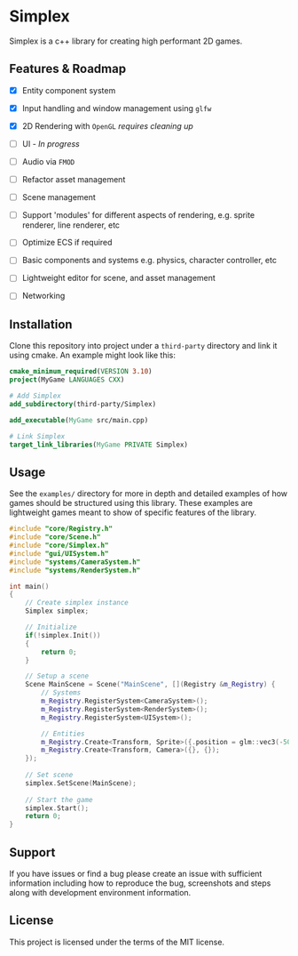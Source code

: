 # Simplex

Simplex is a c++ library for creating high performant 2D games.

## Features & Roadmap
- [x] Entity component system
- [x] Input handling and window management using `glfw`
- [x] 2D Rendering with `OpenGL` *requires cleaning up*
- [ ] UI - *In progress*
- [ ] Audio via `FMOD`
- [ ] Refactor asset management
- [ ] Scene management
- [ ] Support 'modules' for different aspects of rendering, e.g. sprite renderer, line renderer, etc
- [ ] Optimize ECS if required
- [ ] Basic components and systems e.g. physics, character controller, etc
- [ ] Lightweight editor for scene, and asset management
- [ ] Networking



## Installation

Clone this repository into project under a `third-party` directory and link it using cmake.
An example might look like this:
```cmake
cmake_minimum_required(VERSION 3.10)
project(MyGame LANGUAGES CXX)

# Add Simplex
add_subdirectory(third-party/Simplex)

add_executable(MyGame src/main.cpp)

# Link Simplex
target_link_libraries(MyGame PRIVATE Simplex)

```

## Usage
See the `examples/` directory for more in depth and detailed examples of how games should be structured using this library. These examples are lightweight games meant to show of specific features of the library. 

```cpp
#include "core/Registry.h"
#include "core/Scene.h"
#include "core/Simplex.h"
#include "gui/UISystem.h"
#include "systems/CameraSystem.h"
#include "systems/RenderSystem.h"

int main()
{
    // Create simplex instance
    Simplex simplex;

    // Initialize
    if(!simplex.Init())
    {
        return 0;
    }

    // Setup a scene
    Scene MainScene = Scene("MainScene", [](Registry &m_Registry) {
        // Systems
        m_Registry.RegisterSystem<CameraSystem>();
        m_Registry.RegisterSystem<RenderSystem>();
        m_Registry.RegisterSystem<UISystem>();

        // Entities
        m_Registry.Create<Transform, Sprite>({.position = glm::vec3(-50, 100, 0)}, {.texture = "GRASS_TILE_1"});
        m_Registry.Create<Transform, Camera>({}, {});
    });
    
    // Set scene
    simplex.SetScene(MainScene);
    
    // Start the game
    simplex.Start();
    return 0;
}

```

## Support
If you have issues or find a bug please create an issue with sufficient information including how to reproduce the bug, screenshots and steps along with development environment information.

## License
This project is licensed under the terms of the MIT license.


